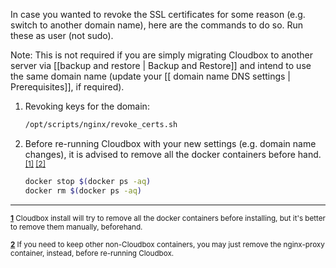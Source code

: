 In case you wanted to revoke the SSL certificates for some reason (e.g. switch to another domain name), here are the commands to do so. Run these as user (not sudo).

Note: This is not required if you are simply migrating Cloudbox to another server via [[backup and restore | Backup and Restore]] and intend to use the same domain name (update your [[ domain name DNS settings | Prerequisites]], if required).

1. Revoking keys for the domain:

   ```bash
   /opt/scripts/nginx/revoke_certs.sh
   ```

1. Before re-running Cloudbox with your new settings (e.g. domain name changes), it is advised to remove all the docker containers before hand. <sup name="a1">[\[1\]](#f1) </sup><sup name="a2">[\[2\]](#f2)</sup>


   ```bash
   docker stop $(docker ps -aq)
   docker rm $(docker ps -aq)
   ```



***

<sup><b name="f1">[1](#a1)</b> Cloudbox install will try to remove all the docker containers before installing, but it's better to remove them manually, beforehand. </sup>

<sup><b name="f2">[2](#a2)</b> If you need to keep other non-Cloudbox containers, you may just remove the nginx-proxy container, instead, before re-running Cloudbox. </sup>